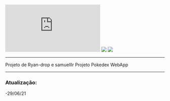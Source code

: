 ![GitHub repo size](https://img.shields.io/github/repo-size/Ryan-drop/Pokedex.rs)
<img src="https://img.shields.io/badge/version-ALFA-red"/>
<img src="https://img.shields.io/badge/API-PokeAPI-orange"/>

****************

Projeto de Ryan-drop e samuelllr
Projeto Pokedex WebApp

****************
### Atualização: 
 
 -29/06/21